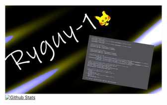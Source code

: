 [![Header](https://github.com/Ryguy-1/Ryguy-1/blob/main/Github%20Profile%20Pic.png?raw=true "Header")]()
[![Github Stats](https://github-readme-stats.vercel.app/api?username=Ryguy-1)](https://github.com/Ryguy-1/github-readme-stats)



<!--
**Ryguy-1/Ryguy-1** is a ✨ _special_ ✨ repository because its `README.md` (this file) appears on your GitHub profile.

Here are some ideas to get you started:

- 🔭 I’m currently working on ...
- 🌱 I’m currently learning ...
- 👯 I’m looking to collaborate on ...
- 🤔 I’m looking for help with ...
- 💬 Ask me about ...
- 📫 How to reach me: ...
- 😄 Pronouns: ...
- ⚡ Fun fact: ...
-->
